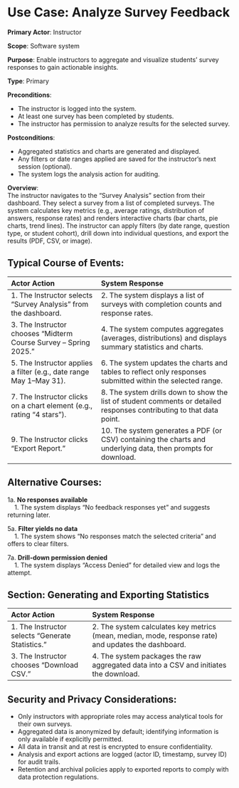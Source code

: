 Use Case: Analyze Survey Feedback
=================================
**Primary Actor**: Instructor  

**Scope**: Software system  

**Purpose**: Enable instructors to aggregate and visualize students’ survey responses to gain actionable insights.  

**Type**: Primary  

**Preconditions**:
- The instructor is logged into the system.
- At least one survey has been completed by students.
- The instructor has permission to analyze results for the selected survey.

**Postconditions**:
- Aggregated statistics and charts are generated and displayed.
- Any filters or date ranges applied are saved for the instructor’s next session (optional).
- The system logs the analysis action for auditing.

**Overview**:  
The instructor navigates to the “Survey Analysis” section from their dashboard. They select a survey from a list of completed surveys. The system calculates key metrics (e.g., average ratings, distribution of answers, response rates) and renders interactive charts (bar charts, pie charts, trend lines). The instructor can apply filters (by date range, question type, or student cohort), drill down into individual questions, and export the results (PDF, CSV, or image).  

Typical Course of Events:
-------------------------

| Actor Action                                                           | System Response                                                                                                 |
|:------------------------------------------------------------------------|:----------------------------------------------------------------------------------------------------------------|
| 1. The Instructor selects “Survey Analysis” from the dashboard.         | 2. The system displays a list of surveys with completion counts and response rates.                             |
| 3. The Instructor chooses “Midterm Course Survey – Spring 2025.”       | 4. The system computes aggregates (averages, distributions) and displays summary statistics and charts.        |
| 5. The Instructor applies a filter (e.g., date range May 1–May 31).     | 6. The system updates the charts and tables to reflect only responses submitted within the selected range.     |
| 7. The Instructor clicks on a chart element (e.g., rating “4 stars”).   | 8. The system drills down to show the list of student comments or detailed responses contributing to that data point. |
| 9. The Instructor clicks “Export Report.”                               | 10. The system generates a PDF (or CSV) containing the charts and underlying data, then prompts for download.   |

Alternative Courses:
--------------------
1a. **No responses available**  
&nbsp;&nbsp;&nbsp;&nbsp;1. The system displays “No feedback responses yet” and suggests returning later.  

5a. **Filter yields no data**  
&nbsp;&nbsp;&nbsp;&nbsp;1. The system shows “No responses match the selected criteria” and offers to clear filters.  

7a. **Drill-down permission denied**  
&nbsp;&nbsp;&nbsp;&nbsp;1. The system displays “Access Denied” for detailed view and logs the attempt.  

Section: Generating and Exporting Statistics
--------------------------------------------
| Actor Action                                  | System Response                                                                                         |
|:----------------------------------------------|:--------------------------------------------------------------------------------------------------------|
| 1. The Instructor selects “Generate Statistics.” | 2. The system calculates key metrics (mean, median, mode, response rate) and updates the dashboard.     |
| 3. The Instructor chooses “Download CSV.”      | 4. The system packages the raw aggregated data into a CSV and initiates the download.                  |

Security and Privacy Considerations:
-----------------------------------
- Only instructors with appropriate roles may access analytical tools for their own surveys.  
- Aggregated data is anonymized by default; identifying information is only available if explicitly permitted.  
- All data in transit and at rest is encrypted to ensure confidentiality.  
- Analysis and export actions are logged (actor ID, timestamp, survey ID) for audit trails.  
- Retention and archival policies apply to exported reports to comply with data protection regulations.  
